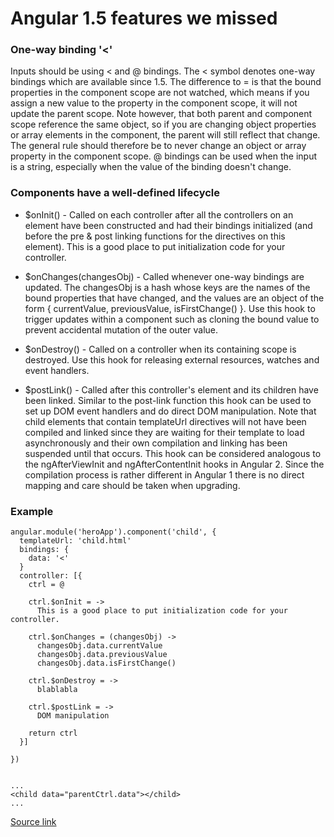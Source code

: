 # Angular 1.5 features we missed

### One-way binding '<'

Inputs should be using < and @ bindings. The < symbol denotes one-way bindings which are available since 1.5. 
The difference to = is that the bound properties in the component scope are not watched, which means if you assign a new value to the property in the component scope, it will not update the parent scope. 
Note however, that both parent and component scope reference the same object, so if you are changing object properties or array elements in the component, the parent will still reflect that change. 
The general rule should therefore be to never change an object or array property in the component scope. @ bindings can be used when the input is a string, especially when the value of the binding doesn't change.

### Components have a well-defined lifecycle

- $onInit() - Called on each controller after all the controllers on an element have been constructed and had their bindings initialized (and before the pre & post linking functions for the directives on this element). This is a good place to put initialization code for your controller.

- $onChanges(changesObj) - Called whenever one-way bindings are updated. The changesObj is a hash whose keys are the names of the bound properties that have changed, and the values are an object of the form { currentValue, previousValue, isFirstChange() }. Use this hook to trigger updates within a component such as cloning the bound value to prevent accidental mutation of the outer value.

- $onDestroy() - Called on a controller when its containing scope is destroyed. Use this hook for releasing external resources, watches and event handlers.

- $postLink() - Called after this controller's element and its children have been linked. Similar to the post-link function this hook can be used to set up DOM event handlers and do direct DOM manipulation. Note that child elements that contain templateUrl directives will not have been compiled and linked since they are waiting for their template to load asynchronously and their own compilation and linking has been suspended until that occurs. This hook can be considered analogous to the ngAfterViewInit and ngAfterContentInit hooks in Angular 2. Since the compilation process is rather different in Angular 1 there is no direct mapping and care should be taken when upgrading.

### Example
```
angular.module('heroApp').component('child', {
  templateUrl: 'child.html'
  bindings: {
    data: '<'
  }
  controller: [{
    ctrl = @

    ctrl.$onInit = ->
      This is a good place to put initialization code for your controller.

    ctrl.$onChanges = (changesObj) ->
      changesObj.data.currentValue
      changesObj.data.previousValue
      changesObj.data.isFirstChange()

    ctrl.$onDestroy = ->
      blablabla

    ctrl.$postLink = ->
      DOM manipulation

    return ctrl
  }]

})


...
<child data="parentCtrl.data"></child>
...

```

[Source link](https://docs.angularjs.org/guide/component)
